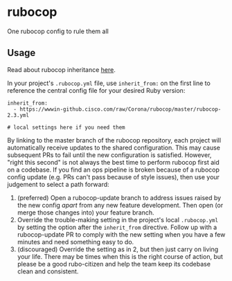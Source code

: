# rubocop
One rubocop config to rule them all

## Usage

Read about rubocop inheritance [here](http://rubocop.readthedocs.io/en/latest/configuration/#inheritance).

In your project's `.rubocop.yml` file, use `inherit_from:` on the first line to reference the central config file for your desired Ruby version:

```
inherit_from:
  - https://wwwin-github.cisco.com/raw/Corona/rubocop/master/rubocop-2.3.yml

# local settings here if you need them
```

By linking to the master branch of the rubocop repository, each project will automatically receive updates to the shared
configuration. This may cause subsequent PRs to fail until the new configuration is satisfied. However, "right this second"
is not always the best time to perform rubocop first aid on a codebase. If you find an ops pipeline is broken because of a
rubocop config update (e.g. PRs can't pass because of style issues), then use your judgement to select a path forward:

1. (preferred) Open a rubocop-update branch to address issues raised by the new config *apart* from any new feature development.
Then open (or merge those changes into) your feature branch.
1. Override the trouble-making setting in the project's local `.rubocop.yml` by setting the option after the `inherit_from` directive.
Follow up with a rubocop-update PR to comply with the new setting when you have a few minutes and need something easy to do.
1. (discouraged) Override the setting as in 2, but then just carry on living your life. There may be times when this is the right
course of action, but please be a good rubo-citizen and help the team keep its codebase clean and consistent.
